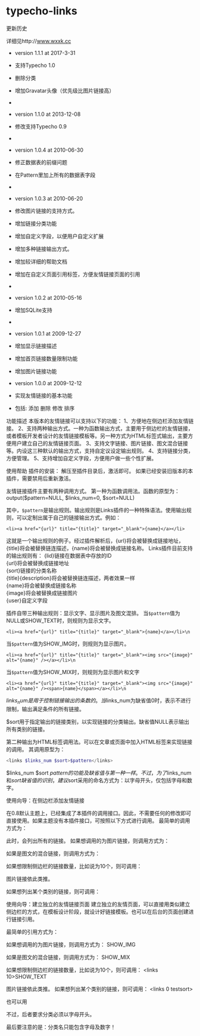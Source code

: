 # typecho-links



更新历史

详细见http://www.wxxk.cc

* version 1.1.1 at 2017-3-31
* 支持Typecho 1.0
* 删除分类
* 增加Gravatar头像（优先级比图片链接高）
* 
* version 1.1.0 at 2013-12-08
* 修改支持Typecho 0.9
*
* version 1.0.4 at 2010-06-30
* 修正数据表的前缀问题
* 在Pattern里加上所有的数据表字段
*
* version 1.0.3 at 2010-06-20
* 修改图片链接的支持方式。
* 增加链接分类功能
* 增加自定义字段，以便用户自定义扩展
* 增加多种链接输出方式。
* 增加较详细的帮助文档
* 增加在自定义页面引用标签，方便友情链接页面的引用
*
* version 1.0.2 at 2010-05-16
* 增加SQLite支持
*
* version 1.0.1 at 2009-12-27
* 增加显示链接描述
* 增加首页链接数量限制功能
* 增加图片链接功能

* version 1.0.0 at 2009-12-12
* 实现友情链接的基本功能
* 包括: 添加 删除 修改 排序



功能描述
本版本的友情链接可以支持以下的功能：
1、方便地在侧边栏添加友情链接。
2、支持两种输出方式。一种为函数输出方式，主要用于侧边栏的友情链接，或者模板开发者设计的友情链接模板等。另一种方式为HTML标签式输出，主要方便用户建立自己的友情链接页面。
3、支持文字链接、图片链接、图文混合链接等。内设这三种默认的输出方式，支持自定议设定输出规则。
4、支持链接分类，方便管理。
5、支持增加自定义字段，方便用户做一些个性扩展。

使用帮助
插件的安装：
解压至插件目录后，激活即可。
如果已经安装旧版本的本插件，需要禁用后重新激活。

友情链接插件主要有两种调用方式。
第一种为函数调用法。函数的原型为：
output($pattern=NULL, $links_num=0, $sort=NULL)

其中，`$pattern`是输出规则。输出规则是Links插件的一种特殊语法。使用输出规则，可以定制出属于自己的链接输出方式。例如：

`<li><a href="{url}" title="{title}" target="_blank">{name}</a></li>`

这就是一个输出规则的例子。经过插件解析后，{url}将会被替换成链接地址，{title}将会被替换链连描述，{name}将会被替换成链接名称。
Links插件目前支持的输出规则有：
{lid}链接在数据表中存放的ID<br />
{url}将会被替换成链接地址<br />
{sort}链接的分类名称<br />
{title}{description}将会被替换链连描述，两者效果一样<br />
{name}将会被替换成链接名称<br />
{image}将会被替换成链接图片<br />
{user}自定义字段


插件自带三种输出规则：显示文字、显示图片及图文混排。
当`$pattern`值为NULL或SHOW_TEXT时，则规则为显示文字。

`<li><a href="{url}" title="{title}" target="_blank">{name}</a></li>\n`

当`$pattern`值为SHOW_IMG时，则规则为显示图片。

`<li><a href="{url}" title="{title}" target="_blank"><img src="{image}" alt="{name}" /></a></li>\n`

当`$pattern`值为SHOW_MIX时，则规则为显示图片和文字

`<li><a href="{url}" title="{title}" target="_blank"><img src="{image}" alt="{name}" /><span>{name}</span></a></li>\n`


$links_num是用于控制链接输出的条数的。当$links_num为缺省值0时，表示不进行限制，输出满足条件的所有链接。

$sort用于指定输出的链接类别，以实现链接的分类输出。缺省值NULL表示输出所有类别的链接。

第二种输出为HTML标签调用法。可以在文章或页面中加入HTML标签来实现链接的调用。
其调用原型为：
```php
<links $links_num $sort>$pattern</links>
```

$links_num $sort $pattern的功能及缺省值与第一种一样。不过，为了$links_num和$sort缺省值的识别，建议$sort采用的命名方式为：以字母开头，仅包括字母和数字。

使用向导：在侧边栏添加友情链接

在0.8默认主题上，已经集成了本插件的调用接口。因此，不需要任何的修改即可直接使用。如果主题没有本插件接口，可按照以下方式进行调用。
最简单的调用方式为：
<?php Links_Plugin::output(); ?>

此时，会列出所有的链接。
如果想调用的为图片链接，则调用方式为：
<?php Links_Plugin::output("SHOW_IMG"); ?>

如果是图文的混合链接，则调用方式为：
<?php Links_Plugin::output("SHOW_MIX"); ?>


如果想限制侧边栏的链接数量，比如说为10个，则可调用：
<?php Links_Plugin::output("SHOW_TEXT", 10); ?>

图片链接依此类推。

如果想列出某个类别的链接，则可调用：
<?php Links_Plugin::output("SHOW_TEXT", 0, "testsort"); ?>


使用向导：建立独立的友情链接页面
建立独立的友情页面，可以直接用类似建立侧边栏的方式，在模板设计阶段，就设计好链接模板。也可以在后台的页面创建进行链接引用。

最简单的引用方式为：
<links></links>

如果想调用的为图片链接，则调用方式为：
<links>SHOW_IMG</links>

如果是图文的混合链接，则调用方式为：
<links>SHOW_MIX</links>


如果想限制侧边栏的链接数量，比如说为10个，则可调用：
<links 10>SHOW_TEXT</links>

图片链接依此类推。
如果想列出某个类别的链接，则可调用：
<links 0 testsort></links>

也可以用
<links testsort></links>

不过，后者要求分类必须以字母开头。

最后要注意的是：分类名只能包含字母及数字！
